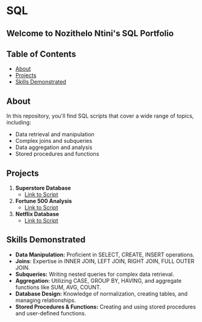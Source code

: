 # SQL
## Welcome to Nozithelo Ntini's SQL Portfolio 

## Table of Contents

- [About](#about)
- [Projects](#projects)
- [Skills Demonstrated](#skills-demonstrated)

## About

In this repository, you'll find SQL scripts that cover a wide range of topics, including:
- Data retrieval and manipulation
- Complex joins and subqueries
- Data aggregation and analysis
- Stored procedures and functions
  
## Projects

1. **Superstore Database**
   - [Link to Script](https://github.com/NozitheloNtini/SQL/blob/main/Superstore%20Database)
2. **Fortune 500 Analysis**
   - [Link to Script](https://github.com/NozitheloNtini/SQL/blob/main/Fortune%20500%20Analysis)
3. **Netflix Database**
   - [Link to Script](https://github.com/NozitheloNtini/SQL/blob/main/Netflix%20Database)
   
## Skills Demonstrated   

- **Data Manipulation:** Proficient in SELECT, CREATE, INSERT operations.
- **Joins**: Expertise in INNER JOIN, LEFT JOIN, RIGHT JOIN, FULL OUTER JOIN.
- **Subqueries:** Writing nested queries for complex data retrieval.
- **Aggregation:** Utilizing CASE, GROUP BY, HAVING, and aggregate functions like SUM, AVG, COUNT.
- **Database Design:** Knowledge of normalization, creating tables, and managing relationships.
- **Stored Procedures & Functions:** Creating and using stored procedures and user-defined functions.
